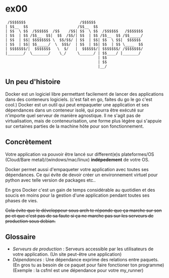 # ex00

```
 /$$$$$$$                        /$$$$$$
| $$__  $$                      /$$__  $$
| $$  \ $$  /$$$$$$  /$$    /$$| $$  \ $$  /$$$$$$   /$$$$$$$
| $$  | $$ /$$__  $$|  $$  /$$/| $$  | $$ /$$__  $$ /$$_____/
| $$  | $$| $$$$$$$$ \  $$/$$/ | $$  | $$| $$  \ $$|  $$$$$$
| $$  | $$| $$_____/  \  $$$/  | $$  | $$| $$  | $$ \____  $$
| $$$$$$$/|  $$$$$$$   \  $/   |  $$$$$$/| $$$$$$$/ /$$$$$$$/
|_______/  \_______/    \_/     \______/ | $$____/ |_______/
                                         | $$
                                         | $$
                                         |__/
```

## Un peu d'histoire

Docker est un logiciel libre permettant facilement de lancer des applications
dans des conteneurs logiciels. (c'est fait en go, faites du go le go
c'est cool.) Docker est un outil qui peut empaqueter une application et ses
dépendances dans un conteneur isolé, qui pourra être exécuté sur n'importe
quel serveur de manière agnostique. Il ne s'agit pas de virtualisation, mais
de conteneurisation, une forme plus légère qui s'appuie sur certaines parties
de la machine hôte pour son fonctionnement.

## Concrètement

Votre application va pouvoir être lancé sur different(e)s plateformes/OS
(Cloud/Bare metal)/(windows/mac/linux) **indépedement** de votre OS.

Docker permet aussi d'empaqueter votre application avec toutes ses dépendances.
Ce qui évite de devoir créer un environnement virtuel pour python avec telle
version de packages etc..

En gros Docker c'est un gain de temps considérable au quotidien et des soucis
en moins pour la gestion d'une application pendant toutes ses phases de vies.

~~Cela évite que le développeur sous arch te réponde que ça marche sur son pc
et que c'est pas de sa faute si ça ne marche pas sur les serveurs de
production sous debian.~~

## Glossaire

- *Serveurs de production* : Serveurs accessible par les utilisateurs de votre
  application. (Un site peut-être une application)
- *Dépendances* : Une dépendance exprime des relations entre paquets.
  (En gros tu as besoin de ce paquet pour faire fonctioner ton programme)
  (Exemple : la csfml est une dépendance pour votre my_runner)
